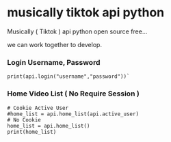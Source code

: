# musically tiktok api python
Musically ( Tiktok ) api python open source free... 

we can work together to develop.



### Login Username, Password
    print(api.login("username","password"))`
 ### Home Video List ( No Require Session )
    # Cookie Active User
    #home_list = api.home_list(api.active_user)
    # No Cookie
    home_list = api.home_list()
    print(home_list)
